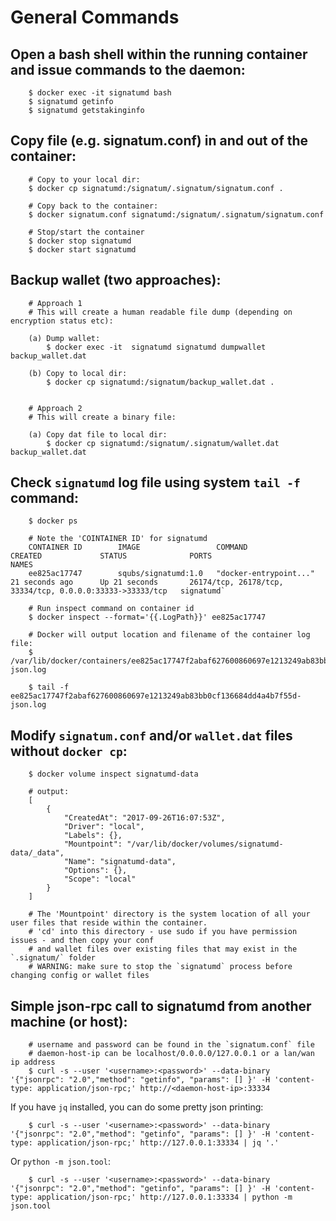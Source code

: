 ﻿# General Commands

## Open a bash shell within the running container and issue commands to the daemon:

        $ docker exec -it signatumd bash
        $ signatumd getinfo
        $ signatumd getstakinginfo

## Copy file (e.g. signatum.conf) in and out of the container: 
        
        # Copy to your local dir:
        $ docker cp signatumd:/signatum/.signatum/signatum.conf .
        
        # Copy back to the container: 
        $ docker signatum.conf signatumd:/signatum/.signatum/signatum.conf 

        # Stop/start the container
        $ docker stop signatumd
        $ docker start signatumd

## Backup wallet (two approaches): 

        # Approach 1 
        # This will create a human readable file dump (depending on encryption status etc):

        (a) Dump wallet:
            $ docker exec -it  signatumd signatumd dumpwallet backup_wallet.dat
        
        (b) Copy to local dir: 
            $ docker cp signatumd:/signatum/backup_wallet.dat .


        # Approach 2
        # This will create a binary file:

        (a) Copy dat file to local dir: 
            $ docker cp signatumd:/signatum/.signatum/wallet.dat backup_wallet.dat

## Check `signatumd` log file using system `tail -f` command:

        $ docker ps

        # Note the 'COINTAINER ID' for signatumd
        CONTAINER ID        IMAGE                 COMMAND                  CREATED             STATUS              PORTS                                                       NAMES
        ee825ac17747        squbs/signatumd:1.0   "docker-entrypoint..."   21 seconds ago      Up 21 seconds       26174/tcp, 26178/tcp, 33334/tcp, 0.0.0.0:33333->33333/tcp   signatumd`

        # Run inspect command on container id
        $ docker inspect --format='{{.LogPath}}' ee825ac17747

        # Docker will output location and filename of the container log file:  
        $ /var/lib/docker/containers/ee825ac17747f2abaf627600860697e1213249ab83bb0cf136684dd4a4b7f55d/ee825ac17747f2abaf627600860697e1213249ab83bb0cf136684dd4a4b7f55d-json.log
        
        $ tail -f ee825ac17747f2abaf627600860697e1213249ab83bb0cf136684dd4a4b7f55d-json.log

## Modify `signatum.conf` and/or `wallet.dat` files without `docker cp`:

        $ docker volume inspect signatumd-data
       
        # output: 
        [
            {
                "CreatedAt": "2017-09-26T16:07:53Z",
                "Driver": "local",
                "Labels": {},
                "Mountpoint": "/var/lib/docker/volumes/signatumd-data/_data",
                "Name": "signatumd-data",
                "Options": {},
                "Scope": "local"
            }
        ]

        # The 'Mountpoint' directory is the system location of all your user files that reside within the container.
        # 'cd' into this directory - use sudo if you have permission issues - and then copy your conf 
        # and wallet files over existing files that may exist in the `.signatum/` folder
        # WARNING: make sure to stop the `signatumd` process before changing config or wallet files

## Simple json-rpc call to signatumd from another machine (or host):

        # username and password can be found in the `signatum.conf` file
        # daemon-host-ip can be localhost/0.0.0.0/127.0.0.1 or a lan/wan ip address
        $ curl -s --user '<username>:<password>' --data-binary '{"jsonrpc": "2.0","method": "getinfo", "params": [] }' -H 'content-type: application/json-rpc;' http://<daemon-host-ip>:33334

   If you have `jq` installed, you can do some pretty json printing:
        
        $ curl -s --user '<username>:<password>' --data-binary '{"jsonrpc": "2.0","method": "getinfo", "params": [] }' -H 'content-type: application/json-rpc;' http://127.0.0.1:33334 | jq '.'

   Or `python -m json.tool`:

        $ curl -s --user '<username>:<password>' --data-binary '{"jsonrpc": "2.0","method": "getinfo", "params": [] }' -H 'content-type: application/json-rpc;' http://127.0.0.1:33334 | python -m json.tool

